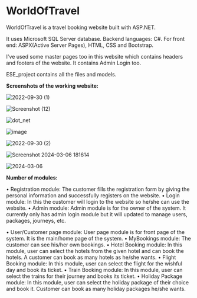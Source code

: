 # WorldOfTravel


WorldOfTravel is a travel booking website built with ASP.NET.

It uses Microsoft SQL Server database.
Backend languages: C#.
For front end: ASPX(Active Server Pages), HTML, CSS and Bootstrap.

I've used some master pages too in this website which contains headers and footers of the website.
It contains Admin Login too.

ESE_project contains all the files and models.

**Screenshots of the working website:**

![2022-09-30 (1)](https://github.com/Aniket-3103/WorldOfTravel/assets/152020923/8f169778-518c-483b-829c-6a96d476da94)






![Screenshot (12)](https://github.com/Aniket-3103/WorldOfTravel/assets/152020923/62dbbba7-6d97-4af7-b60f-2aad4adcb68d)





![dot_net](https://github.com/Aniket-3103/WorldOfTravel/assets/152020923/b5291659-3786-45d9-94cf-686bc2686732)







![image](https://github.com/Aniket-3103/WorldOfTravel/assets/152020923/1f268f57-8d04-42e4-a99d-403a3bf02d23)




![2022-09-30 (2)](https://github.com/Aniket-3103/WorldOfTravel/assets/152020923/c2ede374-2c98-4935-8f5d-635c01c67c17)




![Screenshot 2024-03-06 181614](https://github.com/Aniket-3103/WorldOfTravel/assets/152020923/064067dd-7349-40f7-a0cc-31deb420eae4)





![2024-03-06](https://github.com/Aniket-3103/WorldOfTravel/assets/152020923/77ed4a1b-6e46-4273-94e0-4a973005de91)



**Number of modules:**

•	Registration module: The customer fills the registration form by giving the personal information and successfully registers on the website.
•	Login module: In this the customer will login to the website so he/she can use the website. 
•	Admin module: Admin module is for the owner of the system. It currently only has admin login module but it will updated to manage users, packages, journeys, etc.

•	User/Customer page module: User page module is for front page of the system. It is the main/home page of the system.
•	MyBookings module: The customer can see his/her own bookings.
•	Hotel Booking module: In this module, user can select the hotels from the given hotel and can book the hotels. A customer can book as many hotels as he/she wants. 
•	Flight Booking module: In this module, user can select the flight for the wishful day and book its ticket. 
•	Train Booking module: In this module, user can select the trains for their journey and books its ticket. 
•	Holiday Package module: In this module, user can select the holiday package of their choice and book it. Customer can book as many holiday packages he/she wants. 





